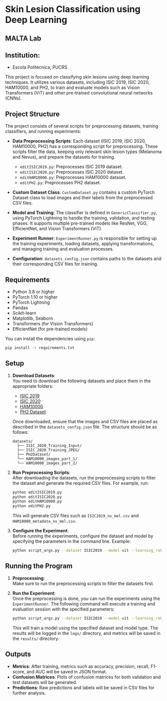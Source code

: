 # Skin Lesion Classification using Deep Learning

## MALTA Lab

## Institution:
- Escola Politécnica, PUCRS

This project is focused on classifying skin lesions using deep learning techniques. It utilizes various datasets, including ISIC 2019, ISIC 2020, HAM10000, and PH2, to train and evaluate models such as Vision Transformers (ViT) and other pre-trained convolutional neural networks (CNNs).

## Project Structure

The project consists of several scripts for preprocessing datasets, training classifiers, and running experiments:

- **Data Preprocessing Scripts**: Each dataset (ISIC 2019, ISIC 2020, HAM10000, PH2) has a corresponding script for preprocessing. These scripts filter the data, keeping only relevant skin lesion types (Melanoma and Nevus), and prepare the datasets for training.
  - `editISIC2019.py`: Preprocesses ISIC 2019 dataset.
  - `editISIC2020.py`: Preprocesses ISIC 2020 dataset.
  - `editHAM10000.py`: Preprocesses HAM10000 dataset.
  - `editPH2.py`: Preprocesses PH2 dataset.

- **Custom Dataset Class**: `CustomDataset.py` contains a custom PyTorch Dataset class to load images and their labels from the preprocessed CSV files.

- **Model and Training**: The classifier is defined in `GenericClassifier.py`, using PyTorch Lightning to handle the training, validation, and testing phases. It supports multiple pre-trained models like ResNet, VGG, EfficientNet, and Vision Transformers (ViT).

- **Experiment Runner**: `ExperimentRunner.py` is responsible for setting up the training experiments, loading datasets, applying transformations, and managing training and evaluation processes.

- **Configuration**: `datasets_config.json` contains paths to the datasets and their corresponding CSV files for training.

## Requirements

- Python 3.8 or higher
- PyTorch 1.10 or higher
- PyTorch Lightning
- Pandas
- Scikit-learn
- Matplotlib, Seaborn
- Transformers (for Vision Transformers)
- EfficientNet (for pre-trained models)

You can install the dependencies using `pip`:

```bash
pip install -r requirements.txt
```

## Setup

1. **Download Datasets**:  
   You need to download the following datasets and place them in the appropriate folders:
   - [ISIC 2019](https://challenge.isic-archive.com/data/)
   - [ISIC 2020](https://challenge.isic-archive.com/data/)
   - [HAM10000](https://www.kaggle.com/datasets/kmader/skin-cancer-mnist-ham10000)
   - [PH2 Dataset](https://www.fc.up.pt/addi/ph2%20database.html)

   Once downloaded, ensure that the images and CSV files are placed as described in the `datasets_config.json` file. The structure should be as follows:

   ```
   datasets/
     ├── ISIC_2020_Training_Input/
     ├── ISIC_2020_Training_JPEG/
     ├── PH2Dataset/
     └── HAM10000_images_part_1/
     └── HAM10000_images_part_2/
   ```

2. **Run Preprocessing Scripts**:  
   After downloading the datasets, run the preprocessing scripts to filter the dataset and generate the required CSV files. For example, run:

   ```bash
   python editISIC2019.py
   python editISIC2020.py
   python editHAM10000.py
   python editPH2.py
   ```

   This will generate CSV files such as `ISIC2019_nv_mel.csv` and `HAM10000_metadata_nv_mel.csv`.

3. **Configure the Experiment**:  
   Before running the experiments, configure the dataset and model by specifying the parameters in the command line. Example:

   ```bash
   python script_args.py --dataset ISIC2019 --model vit --learning_rate 0.0001 --max_epochs 10
   ```

## Running the Program

1. **Preprocessing**:  
   Make sure to run the preprocessing scripts to filter the datasets first.

2. **Run the Experiment**:  
   Once the preprocessing is done, you can run the experiments using the `ExperimentRunner`. The following command will execute a training and evaluation session with the specified parameters:

   ```bash
   python script_args.py --dataset ISIC2019 --model vit --learning_rate 0.0001 --max_epochs 10
   ```

   This will train a model using the specified dataset and model type. The results will be logged in the `logs/` directory, and metrics will be saved in the `results/` directory.

## Outputs

- **Metrics**: After training, metrics such as accuracy, precision, recall, F1-score, and AUC will be saved in JSON format.
- **Confusion Matrices**: Plots of confusion matrices for both validation and test datasets will be generated.
- **Predictions**: Raw predictions and labels will be saved in CSV files for further analysis.